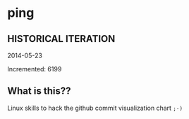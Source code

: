# ping

## HISTORICAL ITERATION
2014-05-23

Incremented: 6199

## What is this?? 
Linux skills to hack the github commit visualization chart `;-)`

